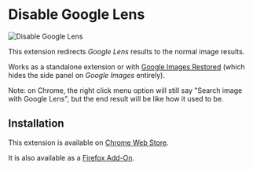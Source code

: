 # Disable Google Lens

![Disable Google Lens](https://i.jollo.org/93zaVjSJ.png)

This extension redirects *Google Lens* results to the normal image results.

Works as a standalone extension or with [Google Images Restored](https://github.com/fanfare/googleimagesrestored) (which hides the side panel on *Google Images* entirely).

Note: on Chrome, the right click menu option will still say "Search image with Google Lens", but the end result will be like how it used to be.

## Installation

This extension is available on [Chrome Web Store](https://chrome.google.com/webstore/detail/disable-google-lens/dkapjhgpncbeiebegegdbpgfoabdkilh).

It is also available as a [Firefox Add-On](https://addons.mozilla.org/en-US/firefox/addon/disablegooglelens/).
